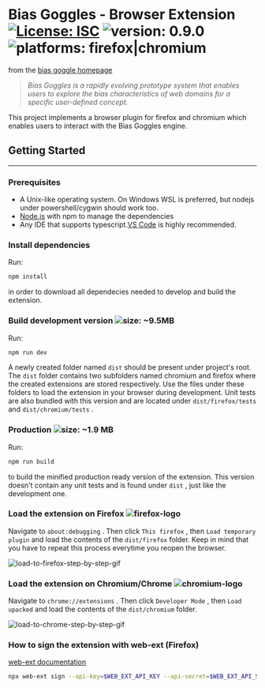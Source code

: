 # Bias Goggles - Browser Extension [![License: ISC](https://img.shields.io/badge/License-ISC-blue.svg)](https://opensource.org/licenses/ISC) ![version: 0.9.0](https://img.shields.io/badge/version-0.9.0-success) ![platforms: firefox|chromium](https://img.shields.io/badge/platform-firefox%20%7C%20chromium-lightgrey) 

from the [bias goggle homepage](http://pangaia.ics.forth.gr/bias-goggles/about.html)

> _Bias Goggles is a rapidly evolving prototype system that enables users to explore the bias characteristics of web domains for a specific user-defined concept._

This project implements a browser plugin for firefox and chromium which enables users to interact with the Bias Goggles engine.

## Getting Started
------

### Prerequisites

* A Unix-like operating system. On Windows WSL is preferred, but nodejs under powershell/cygwin should work too.
* [Node.js](https://nodejs.org/en/download/) with npm to manage the dependencies
* Any IDE that supports typescript.[VS Code](https://code.visualstudio.com/) is highly recommended.

### Install dependencies

Run: 

``` bash
npm install
```

in order to download all dependecies needed to develop and build the extension.

### Build development version ![size: ~9.5MB](https://img.shields.io/badge/size-~%209.5%20MB-informational)

Run:

``` bash
npm run dev
```

A newly created folder named `dist` should be present under project's root. The `dist` folder contains two subfolders named chromium and firefox where the created extensions are stored respectively. Use the files under these folders to load the extension in your browser during development. Unit tests are also bundled with this version and are located under `dist/firefox/tests` and `dist/chromium/tests` .

### Production ![size: ~1.9 MB](https://img.shields.io/badge/size-~%201.9%20MB-informational)

Run:

``` bash
npm run build
```

to build the minified production ready version of the extension. This version doesn't contain any unit tests and is found under `dist` , just like the development one.

### Load the extension on Firefox ![firefox-logo](https://raw.githubusercontent.com/alrra/browser-logos/master/src/firefox/firefox_24x24.png)

Navigate to `about:debugging` . Then click `This firefox` , then `Load temporary plugin` and load the contents of the `dist/firefox` folder. Keep in mind that you have to repeat this process everytime you reopen the browser.

![load-to-firefox-step-by-step-gif](https://kzef3q.am.files.1drv.com/y4mIP0RZYgEnvWT7bNwgWRYgHfb3H1Kpi-1nOBswrQ4TBFjiE7KvFEPB5bcju786Sm4B0jY6YANUYz2LpUOZ69MTMNOJVcaE7_lcXDEBVF5ZQGSiNfLNTXUdKB0KIA5bM3vkJOE-uyZ1CvEYPMqonEzh-CEkyYVda12t15nJhEOdb69_qMpcEwSAmn_vChfSnMxHUYLelLVjLpftb_NuGj9Lg/firefox-load.gif?psid=1)

### Load the extension on Chromium/Chrome ![chromium-logo](https://raw.githubusercontent.com/alrra/browser-logos/master/src/chromium/chromium_24x24.png)

Navigate to `chrome://extensions` . Then click `Developer Mode` , then `Load upacked` and load the contents of the `dist/chromium` folder.

![load-to-chrome-step-by-step-gif](https://kzev3q.am.files.1drv.com/y4msNelP_M1hBuk3PoI3ILBiRsXX0FmiXiP501s0n2WuCulM2qDZK8HfVzbUND1O3sK48LkkQi6tor5E-pvFsDoeagK4HMMgtIoDO6MQaisH5pmTeJQMbf5gQMJIyTfJq7ct1DXWsqY1l6a2jufNeMTwdddesrKG9h2unADn56IB_Vb0OpScCONlc_nBlfewct4GM7aiAlO9jGDnEoV6AB0Sg/chrome-load.gif?psid=1)

### How to sign the extension with web-ext (Firefox)

[web-ext documentation](https://extensionworkshop.com/documentation/develop/web-ext-command-reference/)

``` bash
npx web-ext sign --api-key=$WEB_EXT_API_KEY --api-secret=$WEB_EXT_API_SECRET
```

